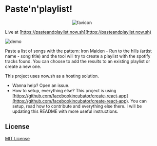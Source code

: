 # Paste'n'playlist!

<p align="center"><img src="https://image.ibb.co/kvvpB5/favicon.jpg" alt="favicon" border="0"></p>

Live at [https://pasteandplaylist.now.sh](https://pasteandplaylist.now.sh)

![demo](http://g.recordit.co/MZkQYXvs1Y.gif)

Paste a list of songs with the pattern: Iron Maiden - Run to the hills (artist name - song title) and the tool will try to create a playlist with the spotify tracks found. You can choose to add the results to an existing playlist or create a new one.

This project uses now.sh as a hosting solution.

- Wanna help? Open an issue.
- How to setup, everything else? This project is using [https://github.com/facebookincubator/create-react-app](https://github.com/facebookincubator/create-react-app). You can setup, read how to contribute and everything else there. I will be updating this README with more useful instructions.

## License

[MIT License](http://djalmaaraujo.mit-license.org/)